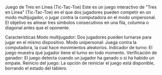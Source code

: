 Juego de Tres en Línea (Tic-Tac-Toe)
Este es un juego interactivo de "Tres en Línea" (Tic-Tac-Toe) en el que dos jugadores pueden competir en un modo multijugador, o jugar contra la computadora en el modo unipersonal. El objetivo es alinear tres símbolos consecutivos en una fila, columna o diagonal antes que el oponente.

Características
Modo multijugador: Dos jugadores pueden turnarse para jugar en el mismo dispositivo.
Modo unipersonal: Juega contra la computadora, la cual hace movimientos aleatorios.
Indicador de turno: El juego muestra qué jugador tiene el turno en todo momento.
Verificación de ganador: El juego detecta cuando un jugador ha ganado o si ha habido un empate.
Reinicio del juego: La opción de reiniciar el juego está disponible, borrando el estado del tablero.